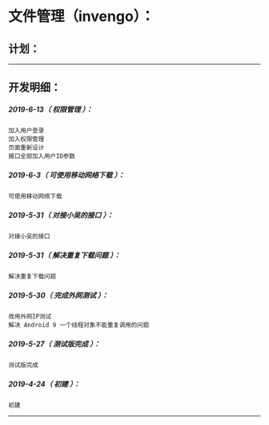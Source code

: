 文件管理（invengo）：
===================================================================

计划：
-------------------------------------------------------------------

*******************************************************************

开发明细：
-------------------------------------------------------------------

##### 2019-6-13（ 权限管理 ）：
	加入用户登录
	加入权限管理
	页面重新设计
	接口全部加入用户ID参数

##### 2019-6-3（ 可使用移动网络下载 ）：
	可使用移动网络下载

##### 2019-5-31（ 对接小吴的接口 ）：
	对接小吴的接口

##### 2019-5-31（ 解决重复下载问题 ）：
	解决重复下载问题

##### 2019-5-30（ 完成外网测试 ）：
	改用外网IP测试
	解决 Android 9 一个线程对象不能重复调用的问题

##### 2019-5-27（ 测试版完成 ）：
	测试版完成

##### 2019-4-24（ 初建 ）：
	初建

*******************************************************************
